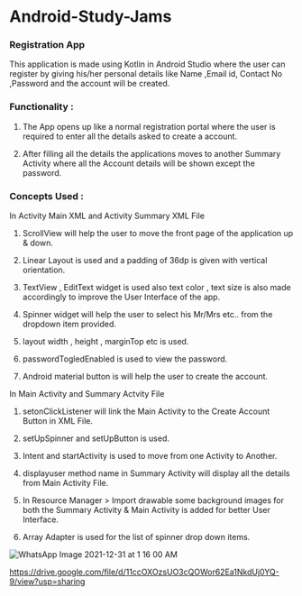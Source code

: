 # Android-Study-Jams

### Registration App
 
 
This application is made using Kotlin in Android Studio where the user can register by giving his/her personal details like Name ,Email id, Contact No ,Password  and the account will be created. 

### Functionality :
 
1. The App opens up like a normal registration portal where the user is required to enter all the details asked to create a account.

2. After filling all the details the applications moves to another Summary Activity where all the Account details will be shown except the password.

### Concepts Used :
 
 In Activity Main XML and Activity Summary XML File  
  
  1. ScrollView will help the user to move the front page of the application up & down.
  
  2. Linear Layout is used and a padding of 36dp is given with vertical orientation.
 
  3. TextView , EditText widget is used  also text color , text size is also made accordingly to improve the User Interface of the app.
 
  4. Spinner widget will help the user to select his Mr/Mrs etc.. from the dropdown item provided.
  
  5. layout width , height , marginTop etc  is used.
   
  6. passwordTogledEnabled is used to view the password.

  7. Android material button is will help the user to create the account.
  
 In Main Activity and Summary Actvity File 
  
  1. setonClickListener will link the Main Activity to the Create Account Button in XML File.
  
  2. setUpSpinner and setUpButton is used.

  3. Intent and startActivity is used to move from one Activity to Another.

  4. displayuser method name  in Summary Activity will display all the details from Main Activity File.

  5. In Resource Manager > Import drawable some background images for both the Summary Activity & Main Activity is added for better User Interface.

  6.  Array Adapter is used for the list of spinner drop down items.



![WhatsApp Image 2021-12-31 at 1 16 00 AM](https://user-images.githubusercontent.com/87956374/147783543-f296e50d-1e01-4b3f-aa1e-fa6fb2fd77f0.jpeg)


https://drive.google.com/file/d/11ccOXOzsUO3cQOWor62Ea1NkdUj0YQ-9/view?usp=sharing
